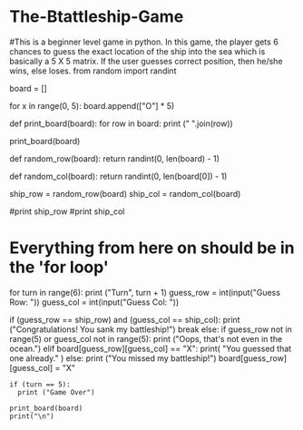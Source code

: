 # The-Btattleship-Game
#This is a beginner level game in python. In this game, the player gets 6 chances to guess the exact location of the ship into the sea which is basically a 5 X 5 matrix. If the user guesses correct position, then he/she wins, else loses.
from random import randint

board = []

for x in range(0, 5):
  board.append(["O"] * 5)

def print_board(board):
  for row in board:
    print (" ".join(row))

print_board(board)

def random_row(board):
  return randint(0, len(board) - 1)

def random_col(board):
  return randint(0, len(board[0]) - 1)

ship_row = random_row(board)
ship_col = random_col(board)

#print ship_row
#print ship_col

# Everything from here on should be in the 'for loop'
for turn in range(6):
  print ("Turn", turn + 1)
  guess_row = int(input("Guess Row: "))
  guess_col = int(input("Guess Col: "))

  if (guess_row == ship_row) and (guess_col == ship_col):
    print ("Congratulations! You sank my battleship!")
    break
  else:
    if guess_row not in range(5) or guess_col not in range(5):
      print ("Oops, that's not even in the ocean.")
    elif board[guess_row][guess_col] == "X":
      print( "You guessed that one already." )
    else:
      print ("You missed my battleship!")
      board[guess_row][guess_col] = "X"

    if (turn == 5):
      print ("Game Over")

    print_board(board)
    print("\n")
